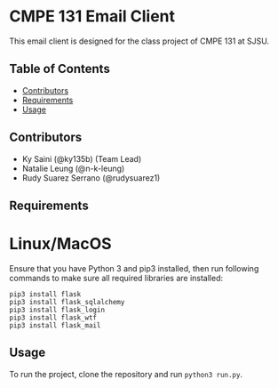 # CMPE 131 Email Client

This email client is designed for the class project of CMPE 131 at SJSU.

## Table of Contents
- [Contributors](#contributors)
- [Requirements](#requirements)
- [Usage](#usage)

## Contributors
- Ky Saini (@ky135b) (Team Lead)
- Natalie Leung (@n-k-leung)
- Rudy Suarez Serrano (@rudysuarez1)

## Requirements
# Linux/MacOS
Ensure that you have Python 3 and pip3 installed, then run following commands to make sure all required libraries are installed:
```
pip3 install flask
pip3 install flask_sqlalchemy
pip3 install flask_login
pip3 install flask_wtf
pip3 install flask_mail
```

## Usage
To run the project, clone the repository and run `python3 run.py`.
